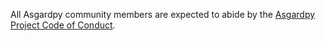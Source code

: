 All Asgardpy community members are expected to abide by the [Asgardpy Project Code of Conduct](https://asgardpy.readthedocs.io/en/latest/CODE_OF_CONDUCT.html).
